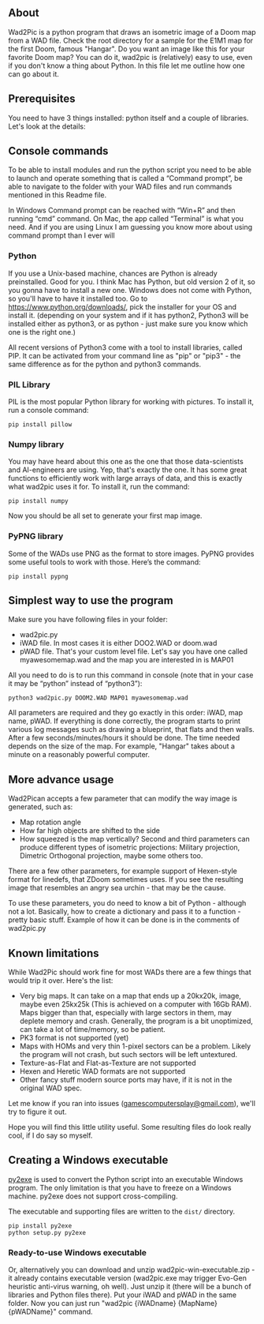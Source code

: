 
## About

Wad2Pic is a python program that draws an isometric image of a Doom map from a WAD file. Check the root directory for a sample for the E1M1 map for the first Doom, famous "Hangar". Do you want an image like this for your favorite Doom map? You can do it, wad2pic is (relatively) easy to use, even if you don't know a thing about Python. In this file let me outline how one can go about it.

## Prerequisites

You need to have 3 things installed: python itself and a couple of libraries. Let's look at the details:

## Console commands

To be able to install modules and run the python script you need to be able to launch and operate something that is called a “Command prompt”, be able to navigate to the folder with your WAD files and run commands mentioned in this Readme file.

In Windows Command prompt can be reached with “Win+R” and then running “cmd” command. On Mac, the app called “Terminal” is what you need. And if you are using Linux I am guessing you know more about using command prompt than I ever will

### Python

If you use a Unix-based machine, chances are Python is already preinstalled. Good for you. I think Mac has Python, but old version 2 of it, so you gonna have to install a new one. Windows does not come with Python, so you'll have to have it installed too.
Go to https://www.python.org/downloads/, pick the installer for your OS and install it.
(depending on your system and if it has python2, Python3 will be installed either as python3, or as python - just make sure you know which one is the right one.)

All recent versions of Python3 come with a tool to install libraries, called PIP. It can be activated from your command line as "pip" or "pip3" - the same difference as for the python and python3 commands.

### PIL Library

PIL is the most popular Python library for working with pictures. To install it, run a console command:

	pip install pillow


### Numpy library

You may have heard about this one as the one that those data-scientists and AI-engineers are using.  Yep, that's exactly the one. It has some great functions to efficiently work with large arrays of data, and this is exactly what wad2pic uses it for. To install it, run the command:

	pip install numpy

Now you should be all set to generate your first map image.
### PyPNG library

Some of the WADs use PNG as the format to store images. PyPNG provides some useful tools to work with those. Here’s the command:

	pip install pypng

## Simplest way to use the program

Make sure you have following files in your folder:
* wad2pic.py
* iWAD file. In most cases it is either DOO2.WAD or doom.wad
* pWAD file. That's your custom level file. Let's say you have one called myawesomemap.wad and the map you are interested in is MAP01

All you need to do is to run this command in console (note that in your case it may be “python” instead of “python3”):

	python3 wad2pic.py DOOM2.WAD MAP01 myawesomemap.wad

All parameters are required and they go exactly in this order: iWAD, map name, pWAD.
If everything is done correctly, the program starts to print various log messages such as drawing a blueprint, that flats and then walls. After a few seconds/minutes/hours it should be done. The time needed depends on the size of the map. For example, "Hangar" takes about a minute on a reasonably powerful computer.

## More advance usage

Wad2Pican accepts a few parameter that can modify the way image is generated, such as:
* Map rotation angle
* How far high objects are shifted to the side
* How squeezed is the map vertically? 
Second and third parameters can produce different types of isometric projections: Military projection, Dimetric Orthogonal projection, maybe some others too.

There are a few other parameters, for example support of Hexen-style format for linedefs, that ZDoom sometimes uses. If you see the resulting image that resembles an angry sea urchin - that may be the cause.

To use these parameters, you do need to know a bit of Python - although not a lot. Basically, how to create a dictionary and pass it to a function - pretty basic stuff. Example of how it can be done is in the comments of wad2pic.py

## Known limitations

While Wad2Pic should work fine for most WADs there are a few things that would trip it over. Here's the list:
* Very big maps. It can take on a map that ends up a 20kx20k, image, maybe even 25kx25k (This is achieved on a computer with 16Gb RAM). Maps bigger than that, especially with large sectors in them, may deplete memory and crash. Generally, the program is a bit unoptimized, can take a lot of time/memory, so be patient.
* PK3 format is not supported (yet)
* Maps with HOMs and very thin 1-pixel sectors can be a problem. Likely the program will not crash, but such sectors will be left untextured.
* Texture-as-Flat and Flat-as-Texture are not supported
* Hexen and Heretic WAD formats are not supported
* Other fancy stuff modern source ports may have, if it is not in the original WAD spec.


Let me know if you ran into issues (gamescomputersplay@gmail.com), we'll try to figure it out.

Hope you will find this little utility useful. Some resulting files do look really cool, if I do say so myself.

## Creating a Windows executable

[py2exe](https://www.py2exe.org) is used to convert the Python script into an executable Windows program. The only limitation is that you have to freeze on a Windows machine. py2exe does not support cross-compiling.

The executable and supporting files are written to the `dist/` directory.

```
pip install py2exe
python setup.py py2exe
```

### Ready-to-use Windows executable 

Or, alternatively you can download and unzip wad2pic-win-executable.zip - it already contains executable version (wad2pic.exe may trigger Evo-Gen heuristic anti-virus warning, oh well).
Just unzip it (there will be a bunch of libraries and Python files there). Put your iWAD and pWAD in the same folder. Now you can just run "wad2pic {iWADname} {MapName} {pWADName}" command.

